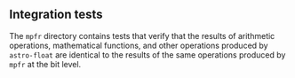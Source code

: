 ## Integration tests

The `mpfr` directory contains tests that verify that the results of arithmetic operations, mathematical functions, and other operations produced by `astro-float` are identical to the results of the same operations produced by `mpfr` at the bit level.
